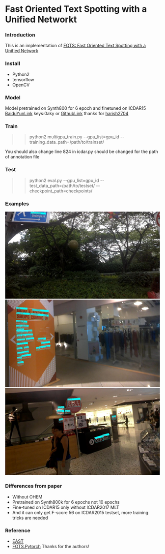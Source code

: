 # Fast Oriented Text Spotting with a Unified Networkt
### Introduction
This is an implementation of [FOTS: Fast Oriented Text Spotting with a Unified Network](https://arxiv.org/pdf/1801.01671.pdf)
### Install
+ Python2
+ tensorflow
+ OpenCV
### Model
Model pretrained on Synth800 for 6 epoch and finetuned on ICDAR15 [BaiduYunLink](https://pan.baidu.com/s/1BgkVHFaT91AptdwcTeJ2gg) keys:0aky
or [GithubLink](https://github.com/harish2704/FOTS_TF-data/blob/master/FOTS_checkpoint.zip) thanks for [harish2704](https://github.com/harish2704)
### Train
>> python2 multigpu_train.py --gpu_list=gpu_id --training_data_path=/path/to/trainset/

You should also change line 824 in icdar.py should be changed for the path of annotation file
### Test
>> python2 eval.py --gpu_list=gpu_id --test_data_path=/path/to/testset/ --checkpoint_path=checkpoints/
### Examples
![image_1](demo_images/img_1.jpg)
![image_2](demo_images/img_2.jpg)
![image_3](demo_images/img_3.jpg)
### Differences from paper
+ Without OHEM
+ Pretrained on Synth800k for 6 epochs not 10 epochs
+ Fine-tuned on ICDAR15 only without ICDAR2017 MLT
+ And it can only get F-score 56 on ICDAR2015 testset, more training tricks are needed
### Reference
+ [EAST](https://github.com/argman/EAST)
+ [FOTS.Pytorch](https://github.com/jiangxiluning/FOTS.PyTorch)
Thanks for the authors!
